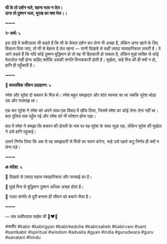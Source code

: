 **घी के तो दर्शन भले, खाना भला न तेल।**\
**दाना तो दुश्मन भला, मूरख का क्या मेल।।**

➖➖➖

**✨ अर्थ: ⤵**

इस दोहे में कबीरदास जी कहते हैं कि घी के केवल दर्शन कर लेना भी अच्छा है, लेकिन अगर खाने के लिए विकल्प दिया जाए, तो घी से बेहतर है तेल खाना — यानी दिखावे से कहीं ज़्यादा व्यावहारिकता ज़रूरी है। वे आगे कहते हैं कि यदि कोई दुश्मन बुद्धिमान हो तो वह भी हितकारी हो सकता है, लेकिन मूर्ख व्यक्ति से कोई मेलजोल नहीं होना चाहिए क्योंकि उसकी संगति विनाशकारी होती है। मूर्खता, चाहे मित्र की ही क्यों न हो, हानि ही पहुँचाती है।

➖➖➖

**🌾 वास्तविक जीवन उदाहरण: ⤵**

रमेश और सुरेश दो बचपन के मित्र थे। रमेश बहुत समझदार और शांत स्वभाव का था जबकि सुरेश थोड़ा उग्र और नासमझ था।

एक बार सुरेश ने रमेश को अपने साथ एक विवाद में खींच लिया, जिसमें रमेश का कोई लेना-देना नहीं था। बात पुलिस तक पहुँच गई और रमेश को भी परेशान होना पड़ा।

बाद में रमेश ने समझा कि बचपन की दोस्ती के नाम पर वह सुरेश के साथ जुड़ा रहा, लेकिन सुरेश की मूर्खता ने उसे हानि पहुंचाई।

उसने निर्णय लिया कि अब से वह समझदारी से मित्रों का चयन करेगा, चाहे उसे पहले कटु निर्णय ही क्यों न लेना पड़े।

➖➖➖

**🔥 संदेश: ⤵**

📌 दिखावे से ज़्यादा महत्व व्यवहारिकता और सच्चाई का है।

📌 मूर्ख मित्र से बुद्धिमान दुश्मन अधिक अच्छा होता है।

📌 गलत संगति से दूरी बनाना ही जीवन को बचाने जैसा है।

➖➖➖

— संत कबीरदास साहेब जी 🙏❤️💯

#कबीर #kabir #kabirgyan #kabirkedohe #kabirsaheb #kabirvani #sant #santkabir #spiritual #wisdom #advaita #gyan #india #gurudwara #guru #sanatani #hindu

